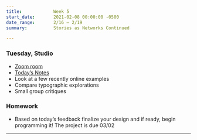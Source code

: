 ```yaml
---
title:            Week 5
start_date:       2021-02-08 00:00:00 -0500
date_range:       2/16 – 2/19
summary:          Stories as Networks Continued

---
```


### Tuesday, Studio
- [Zoom room](https://newschool.zoom.us/my/nikafisher)
- [Today&rsquo;s Notes](https://paper.dropbox.com/doc/Parsons-S21-CI2-Week-4b--BFRXfjKt47lSlfmORoQIC22RAQ-65qIxSJzVKet8Xbx7VI82)
- Look at a few recently online examples
- Compare typographic explorations
- Small group critiques

### Homework
- Based on today&rsquo;s feedback finalize your design and if ready, begin programming it! The project is due 03/02

---
